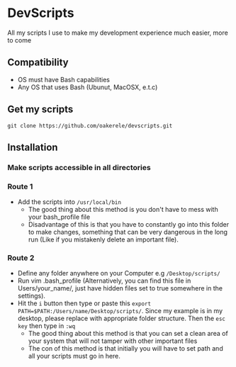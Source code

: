 # DevScripts
All my scripts I use to make my development experience much easier, more to come

## Compatibility
* OS must have Bash capabilities
* Any OS that uses Bash (Ubunut, MacOSX, e.t.c)

## Get my scripts
`git clone https://github.com/oakerele/devscripts.git`

## Installation
### Make scripts accessible in all directories

### Route 1
* Add the scripts into `/usr/local/bin`
    * The good thing about this method is you don't have to mess with your bash_profile file
    * Disadvantage of this is that you have to constantly go into this folder to make changes, something that can be very dangerous in the long run (Like if you mistakenly delete an important file).

### Route 2
* Define any folder anywhere on your Computer e.g `/Desktop/scripts/`
* Run vim .bash_profile (Alternatively, you can find this file in Users/your_name/, just have hidden files set to true somewhere in the settings).
* Hit the `i` button then type or paste this `export PATH=$PATH:/Users/name/Desktop/scripts/`. Since my example is in my desktop, please replace with appropriate folder structure. Then the `esc key` then type in `:wq`
    * The good thing about this method is that you can set a clean area of your system that will not tamper with other important files
    * The con of this method is that initially you will have to set path and all your scripts must go in here.
